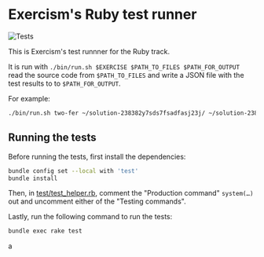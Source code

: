 # Exercism's Ruby test runner

![Tests](https://github.com/exercism/ruby-test-runner/workflows/Tests/badge.svg)

This is Exercism's test runnner for the Ruby track.

It is run with `./bin/run.sh $EXERCISE $PATH_TO_FILES $PATH_FOR_OUTPUT` read the source code from `$PATH_TO_FILES` and write a JSON file with the test results to to `$PATH_FOR_OUTPUT`.

For example:

```bash
./bin/run.sh two-fer ~/solution-238382y7sds7fsadfasj23j/ ~/solution-238382y7sds7fsadfasj23j/output
```

## Running the tests

Before running the tests, first install the dependencies:

```bash
bundle config set --local with 'test'
bundle install
```

Then, in [test/test_helper.rb](test/test_helper.rb),
comment the "Production command" `system(…)` out
and uncomment either of the "Testing commands".

Lastly, run the following command to run the tests:

```bash
bundle exec rake test
```
a
